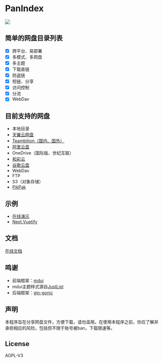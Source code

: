 # PanIndex
[![](https://www.herokucdn.com/deploy/button.png)](https://heroku.com/deploy?template=https://github.com/libsgh/PanIndex-h.git)

## 简单的网盘目录列表
- [x] 跨平台、易部署
- [x] 多模式、多网盘
- [x] 多主题
- [x] 下载直链
- [x] 防盗链
- [x] 短链、分享
- [x] 访问控制
- [x] 分流
- [x] WebDav

## 目前支持的网盘
- 本地目录
- [天翼云网盘](https://cloud.189.cn/)
- [Teambition（国内、国外）](https://www.teambition.com/)
- [阿里云盘](https://www.aliyundrive.com/)
- OneDrive（国际版、世纪互联）
- [和彩云](https://yun.139.com/)
- [谷歌云盘](https://drive.google.com/)
- WebDav
- FTP
- S3（对象存储）
- [PikPak](https://mypikpak.com "https://mypikpak.com")

## 示例
- [在线演示](https://t1.noki.icu "https://t1.noki.icu")
- [Next.Vuetify](https://t2.nonki.icu)
## 文档
[在线文档](https://pan-index-docs.vercel.app)

## 鸣谢
- 前端框架：[mdui](https://www.mdui.org/)
- mdui主题样式源自[JustList](https://github.com/txperl/JustList)
- 后端框架：[gin-gonic](https://github.com/gin-gonic/gin)

## 声明
本程序旨在分享网盘文件，方便下载，请勿滥用。在使用本程序之前，你应了解并承担相应的风险，包括但不限于账号被ban，下载限速等。

## License
AGPL-V3